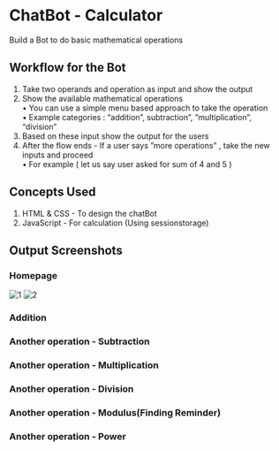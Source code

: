 # ChatBot - Calculator
Build a Bot to do basic mathematical operations

## Workflow for the Bot
1. Take two operands and operation as input and show the output
2. Show the available mathematical operations<br>
    • You can use a simple menu based approach to take the operation<br>
    • Example categories : “addition”, subtraction”, ”multiplication”, “division”
3. Based on these input show the output for the users
4. After the flow ends - If a user says ”more operations” , take the new inputs and proceed<br>
    • For example ( let us say user asked for sum of 4 and 5 )
    
## Concepts Used
1. HTML & CSS - To design the chatBot
2. JavaScript - For calculation (Using sessionstorage)

## Output Screenshots
### Homepage
![1](https://user-images.githubusercontent.com/81914291/221816675-f5a9650e-157e-4417-ad99-49536d8b828c.JPG)
![2](https://user-images.githubusercontent.com/81914291/221816686-b1c25899-b8c8-4644-9964-38cf16d453c3.JPG)

### Addition

### Another operation - Subtraction

### Another operation - Multiplication

### Another operation - Division

### Another operation - Modulus(Finding Reminder)

### Another operation - Power
